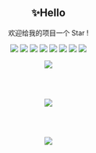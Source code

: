<p align="center">
 <h2 align="center">✨Hello</h2>
 <p align="center">欢迎给我的项目一个 Star !</p>
</p>
<p align="center">
 <img src="https://img.shields.io/badge/-JavaScript-black?style=flat-square&logo=javascript"/>
 <img src="https://img.shields.io/badge/-Nodejs-black?style=flat-square&logo=Node.js"/>
 <img src="https://img.shields.io/badge/-Expressjs-black?style=flat-square&logo=Express.js"/>
 <img src="https://img.shields.io/badge/-React-black?style=flat-square&logo=react"/>
 <img src="https://img.shields.io/badge/-MongoDB-black?style=flat-square&logo=mongodb"/>
 <img src="https://img.shields.io/badge/-MySQL-black?style=flat-square&logo=mysql"/>
 <img src="https://img.shields.io/badge/-Git-black?style=flat-square&logo=git"/>
 <img src="https://img.shields.io/badge/-GitHub-black?style=flat-square&logo=github"/>
</p>


<p align="center">
  <a href="https://github-readme-stats.vercel.app/api?username=zhi-feng2008&show_icons=true&count_private=true&theme=tokyonight">
    <img align="center" src="https://github-readme-stats.vercel.app/api?username=zhi-feng2008&show_icons=true&count_private=true&theme=tokyonight" />
  </a>
</p>
<br><br>
<p align="center">
  <a href="https://github-readme-streak-stats.herokuapp.com/?user=zhi-feng2008&layout=compact&hide_border=true&langs_count=10&theme=tokyonight&count_private=true">
    <img align="center" src="https://github-readme-streak-stats.herokuapp.com/?user=zhi-feng2008&layout=compact&hide_border=true&langs_count=10&theme=tokyonight&count_private=true" />
  </a>
</p>
<br><br>
<p align="center">
  <a href="https://github-readme-stats.vercel.app/api/top-langs/?username=zhi-feng2008&layout=compact&hide_border=true&langs_count=10&theme=tokyonight&count_private=true">
    <img align="center" src="https://github-readme-stats.vercel.app/api/top-langs/?username=zhi-feng2008&layout=compact&hide_border=true&langs_count=10&theme=tokyonight&count_private=true" />
  </a>
</p>


<!--
**zhi-feng2008/zhi-feng2008** is a ✨ _special_ ✨ repository because its `README.md` (this file) appears on your GitHub profile.

Here are some ideas to get you started:

- 🔭 I’m currently working on ...
- 🌱 I’m currently learning ...
- 👯 I’m looking to collaborate on ...
- 🤔 I’m looking for help with ...
- 💬 Ask me about ...
- 📫 How to reach me: ...
- 😄 Pronouns: ...
- ⚡ Fun fact: ...
-->
